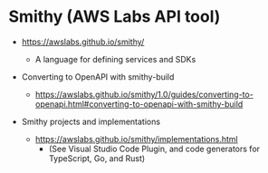 
# Smithy (AWS Labs API tool)

- https://awslabs.github.io/smithy/
  + A language for defining services and SDKs

- Converting to OpenAPI with smithy-build
  + https://awslabs.github.io/smithy/1.0/guides/converting-to-openapi.html#converting-to-openapi-with-smithy-build

- Smithy projects and implementations
  + https://awslabs.github.io/smithy/implementations.html
    * (See Visual Studio Code Plugin, and code generators for TypeScript, Go, and Rust)

